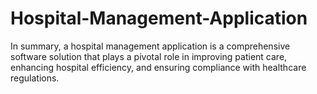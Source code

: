 # Hospital-Management-Application
In summary, a hospital management application is a comprehensive software solution that plays a pivotal role in improving patient care, enhancing hospital efficiency, and ensuring compliance with healthcare regulations.
